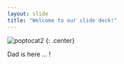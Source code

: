 ```yaml
---
layout: slide
title: "Welcome to our slide deck!"
---
```


![poptocat2](https://octodex.github.com/images/poptocat_v2.png)
{: .center}

Dad is here  ... !
